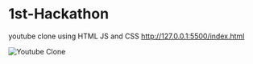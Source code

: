 # 1st-Hackathon
youtube clone using HTML JS and CSS
http://127.0.0.1:5500/index.html

![Youtube Clone](https://user-images.githubusercontent.com/109620687/197804623-ca683ba4-cf80-42cf-9330-33aeca575367.png)

